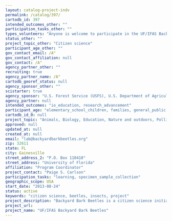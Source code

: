 ```yaml
---
layout: catalog-project-indv
permalink: /catalog/397/
cartodb_id: 397
intended_outcomes_other: ""
participation_tasks_other: ""
types_volunteers: "Anyone is welcome to participate in the UF/IFAS Backyard Bark Beetles program."
status_other: ""
project_topic_other: "Citizen science"
participant_age_other: ""
gov_contact_email: /A"
gov_contact_affiliation: null
gov_contact: /A"
agency_partner_other: ""
recruiting: true
agency_partner_name: /A"
cartodb_georef_status: null
agency_sponsor_other: ""
scistarter: true
agency_sponsor: "U.S. Forest Service (USFS), U.S. Department of Agriculture, National Science Foundation (NSF)"
agency_partner: null
intended_outcomes: "io_education, research_advancement"
participant_age: "elementary_school_children, families, general_public, middle_school_children, teens"
cartodb_id_0: null
project_topic: "Animals, Biology, Education, Nature and outdoors, Pollinators/insects"
approved: null
updated_at: null
created_at: null
email: "lab@backyardbarkbeetles.org"
zip: 32611
state: FL
city: Gainesville
street_address_2: "P.O. Box 110410"
street_address: "University of Florida"
affiliation: "Program Coordinator"
project_contact: "Paige S. Carlson"
participation_tasks: "learning, specimen_sample_collection"
geographic_scope: USA
start_date: "2013-08-24"
status: active
keywords: "citizen science, beetles, insects, project"
project_description: "Backyard Bark Beetles is a citizen science initiative aimed at producing and maintaining a large-scale, long-term bark beetle monitoring program. Our trapping activity is easy, fun, effective, and utilizes items found in the everyday household (2L bottle, hand sanitizer, etc.). This activity can be completed by anyone, anywhere. It is especially useful as a hands-on activity to complement in-school lessons focused on topics like native/invasive species, forest health, environmental stewardship, etc. and has been used in courses spanning multiple disciplines (e.g., environmental science, entomology, ecology, etc.). Our website (www.backyardbarkbeetles.org) is easily accessible and contains all the information needed to participate (informational handouts, instructions, etc.). Also, teachers: a narrated lesson on bark & ambrosia beetles is available that can be modified for in-class use. Once we receive your beetles, they will be identified and promptly added to the interactive map, which can be found at bottom of the project's homepage (www.backyardbarkbeetles.org). On this map, you can view pictures and read information about the beetles you (and fellow citizen scientists!) have collected. Almost instant feedback! With this program, we can learn where populations have become established and track newly invasive species, all while engaging the public (i.e., citizen scientists) in real-world scientific research. Help us understand what kinds of bark beetles are in YOUR backyard! Additional information & participant feedback can be found on our Facebook (https://www.facebook.com/backyardbarkbeetles/) and Twitter (https://twitter.com/BackyardBeetles?lang=en) pages. Questions? Send them to lab@backyardbarkbeetles.org."
project_url: 
project_name: "UF/IFAS Backyard Bark Beetles"
---
```

